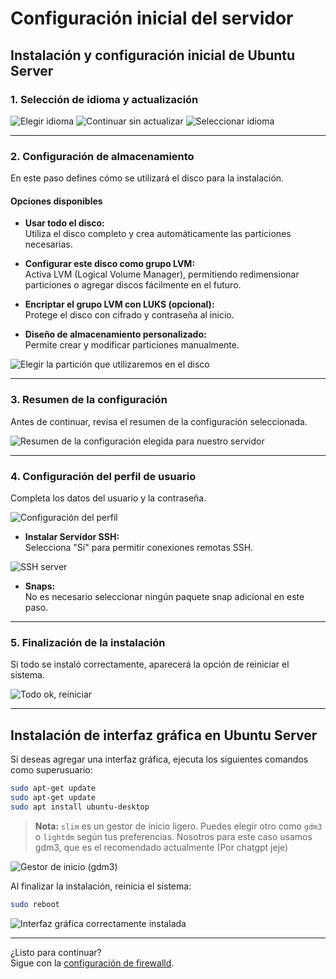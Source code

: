 # Configuración inicial del servidor

## Instalación y configuración inicial de Ubuntu Server

### 1. Selección de idioma y actualización

![Elegir idioma](src/image.png)
![Continuar sin actualizar](src/update.png)
![Seleccionar idioma](src/language.png)

---

### 2. Configuración de almacenamiento

En este paso defines cómo se utilizará el disco para la instalación.

#### Opciones disponibles

- **Usar todo el disco:**  
    Utiliza el disco completo y crea automáticamente las particiones necesarias.

- **Configurar este disco como grupo LVM:**  
    Activa LVM (Logical Volume Manager), permitiendo redimensionar particiones o agregar discos fácilmente en el futuro.

- **Encriptar el grupo LVM con LUKS (opcional):**  
    Protege el disco con cifrado y contraseña al inicio.

- **Diseño de almacenamiento personalizado:**  
    Permite crear y modificar particiones manualmente.

![Elegir la partición que utilizaremos en el disco](src/disk.png)

---

### 3. Resumen de la configuración

Antes de continuar, revisa el resumen de la configuración seleccionada.

![Resumen de la configuración elegida para nuestro servidor](src/resume.png)

---

### 4. Configuración del perfil de usuario

Completa los datos del usuario y la contraseña.

![Configuración del perfil](src/user.png)

- **Instalar Servidor SSH:**  
    Selecciona "Sí" para permitir conexiones remotas SSH.

![SSH server](src/ssh.png)

- **Snaps:**  
    No es necesario seleccionar ningún paquete snap adicional en este paso.

---

### 5. Finalización de la instalación

Si todo se instaló correctamente, aparecerá la opción de reiniciar el sistema.

![Todo ok, reiniciar](src/restart.png)

---

## Instalación de interfaz gráfica en Ubuntu Server

Si deseas agregar una interfaz gráfica, ejecuta los siguientes comandos como superusuario:

```bash
sudo apt-get update
sudo apt-get update
sudo apt install ubuntu-desktop
```

> **Nota:** `slim` es un gestor de inicio ligero. Puedes elegir otro como `gdm3` o `lightdm` según tus preferencias. Nosotros para este 
caso usamos gdm3, que es el recomendado actualmente (Por chatgpt jeje)

![Gestor de inicio (gdm3)](src/gdm3.png)

Al finalizar la instalación, reinicia el sistema:

```bash
sudo reboot
```

![Interfaz gráfica correctamente instalada](src/gi.png)

---

¿Listo para continuar?  
Sigue con la [configuración de firewalld](Firewalld.md).